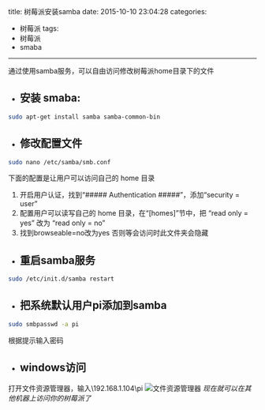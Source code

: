 title: 树莓派安装samba
date: 2015-10-10 23:04:28
categories: 
- 树莓派
tags: 
- 树莓派 
- smaba

---
通过使用samba服务，可以自由访问修改树莓派home目录下的文件
* ## 安装 smaba:
``` bash
sudo apt-get install samba samba-common-bin
```
* ## 修改配置文件
``` bash
sudo nano /etc/samba/smb.conf
```
下面的配置是让用户可以访问自己的 home 目录
1. 开启用户认证，找到“##### Authentication #####”，添加“security = user”
2. 配置用户可以读写自己的 home 目录，在“[homes]”节中，把 “read only = yes” 改为 “read only = no”
3. 找到browseable=no改为yes 否则等会访问时此文件夹会隐藏
* ## 重启samba服务
``` bash
sudo /etc/init.d/samba restart
```
* ## 把系统默认用户pi添加到samba
``` bash
sudo smbpasswd -a pi
```
根据提示输入密码
* ## windows访问
打开文件资源管理器，输入\\192.168.1.104\pi
![文件资源管理器](http://7xnf9d.com1.z0.glb.clouddn.com/samba.jpg)
*现在就可以在其他机器上访问你的树莓派了*

